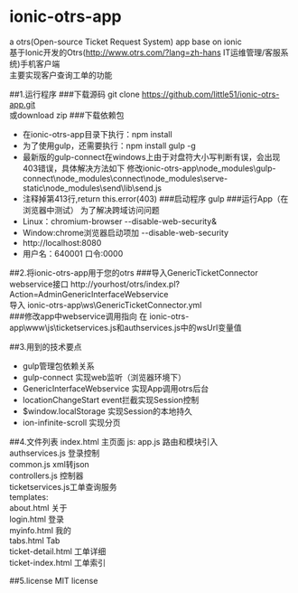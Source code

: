 ionic-otrs-app
==============
a otrs(Open-source Ticket Request System) app base on ionic<br>
基于Ionic开发的Otrs(http://www.otrs.com/?lang=zh-hans IT运维管理/客服系统)手机客户端<br>
主要实现客户查询工单的功能

##1.运行程序
###下载源码
git clone https://github.com/little51/ionic-otrs-app.git<br>或download zip
###下载依赖包
* 在ionic-otrs-app目录下执行：npm install 
* 为了使用gulp，还需要执行：npm install gulp -g
* 最新版的gulp-connect在windows上由于对盘符大小写判断有误，会出现403错误，具体解决方法如下
 修改ionic-otrs-app\node_modules\gulp-connect\node_modules\connect\node_modules\serve-static\node_modules\send\lib\send.js
* 注释掉第413行,return this.error(403)
###启动程序
gulp
###运行App（在浏览器中测试）
为了解决跨域访问问题
* Linux：chromium-browser --disable-web-security&
* Window:chrome浏览器启动项加 --disable-web-security
* http://localhost:8080
* 用户名：640001 口令:0000

##2.将ionic-otrs-app用于您的otrs
###导入GenericTicketConnector webservice接口
http://yourhost/otrs/index.pl?Action=AdminGenericInterfaceWebservice<br>
导入 ionic-otrs-app\ws\GenericTicketConnector.yml<br>
###修改app中webservice调用指向
在 ionic-otrs-app\www\js\ticketservices.js和authservices.js中的wsUrl变量值

##3.用到的技术要点
* gulp管理包依赖关系
* gulp-connect 实现web监听（浏览器环境下）
* GenericInterfaceWebservice 实现App调用otrs后台
* locationChangeStart event拦截实现Session控制
* $window.localStorage 实现Session的本地持久
* ion-infinite-scroll 实现分页

##4.文件列表
index.html       主页面
js:
  app.js           路由和模块引入<br>
  authservices.js  登录控制<br>
  common.js        xml转json<br>
  controllers.js   控制器<br>
  ticketservices.js工单查询服务<br>
templates:<br>
  about.html      关于<br>
  login.html      登录<br>
  myinfo.html     我的<br>
  tabs.html       Tab<br>
  ticket-detail.html 工单详细<br>
  ticket-index.html  工单索引<br>

##5.license
MIT license